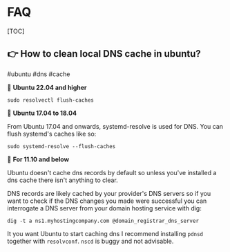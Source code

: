 # FAQ

[TOC]



## 👉 How to clean local DNS cache in ubuntu?
#ubuntu #dns #cache 

🎯 **Ubuntu 22.04 and higher**
```shell
sudo resolvectl flush-caches
```

🎯 **Ubuntu 17.04 to 18.04**

From Ubuntu 17.04 and onwards, systemd-resolve is used for DNS. You can flush systemd's caches like so:
```shell
sudo systemd-resolve --flush-caches
```

🎯 **For 11.10 and below**

Ubuntu doesn't cache dns records by default so unless you've installed a dns cache there isn't anything to clear.

DNS records are likely cached by your provider's DNS servers so if you want to check if the DNS changes you made were successful you can interrogate a DNS server from your domain hosting service with dig:

`dig -t a ns1.myhostingcompany.com @domain_registrar_dns_server`

It you want Ubuntu to start caching dns I recommend installing `pdnsd` together with `resolvconf`. `nscd` is buggy and not advisable.

